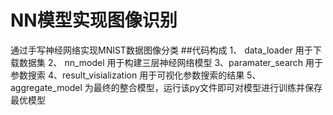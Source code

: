 # NN模型实现图像识别
通过手写神经网络实现MNIST数据图像分类
##代码构成
1、 data_loader 用于下载数据集
2、 nn_model 用于构建三层神经网络模型
3、paramater_search 用于参数搜索
4、result_visialization 用于可视化参数搜索的结果
5、aggregate_model 为最终的整合模型，运行该py文件即可对模型进行训练并保存最优模型


